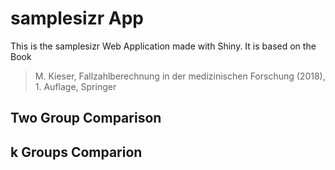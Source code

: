 # samplesizr App

This is the samplesizr Web Application made with Shiny. It is based on the Book 

> M. Kieser, Fallzahlberechnung in der medizinischen Forschung (2018), 1. Auflage, Springer

## Two Group Comparison

## k Groups Comparion
